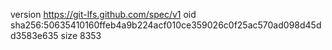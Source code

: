 version https://git-lfs.github.com/spec/v1
oid sha256:50635410160ffeb4a9b224acf010ce359026c0f25ac570ad098d45dd3583e635
size 8353
